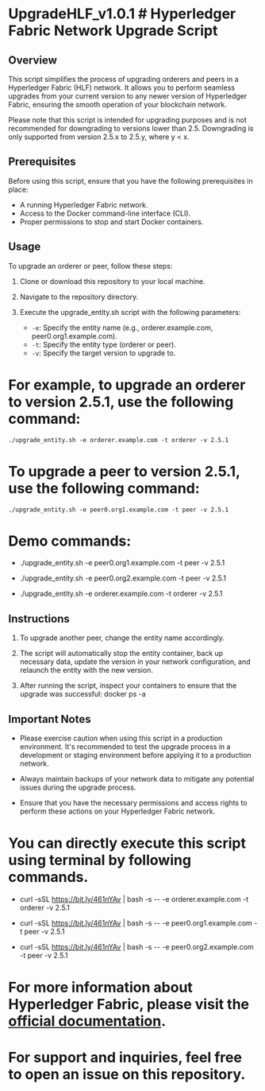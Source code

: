 # UpgradeHLF_v1.0.1 # Hyperledger Fabric Network Upgrade Script

## Overview

This script simplifies the process of upgrading orderers and peers in a Hyperledger Fabric (HLF) network. It allows you to perform seamless upgrades from your current version to any newer version of Hyperledger Fabric, ensuring the smooth operation of your blockchain network.

Please note that this script is intended for upgrading purposes and is not recommended for downgrading to versions lower than 2.5. Downgrading is only supported from version 2.5.x to 2.5.y, where y < x.

## Prerequisites

Before using this script, ensure that you have the following prerequisites in place:

- A running Hyperledger Fabric network.
- Access to the Docker command-line interface (CLI).
- Proper permissions to stop and start Docker containers.

## Usage

To upgrade an orderer or peer, follow these steps:

1. Clone or download this repository to your local machine.

2. Navigate to the repository directory.

3. Execute the upgrade_entity.sh script with the following parameters:

   - `-e`: Specify the entity name (e.g., orderer.example.com, peer0.org1.example.com).
   - `-t`: Specify the entity type (orderer or peer).
   - `-v`: Specify the target version to upgrade to.

# For example, to upgrade an orderer to version 2.5.1, use the following command:

    ./upgrade_entity.sh -e orderer.example.com -t orderer -v 2.5.1

# To upgrade a peer to version 2.5.1, use the following command:

    ./upgrade_entity.sh -e peer0.org1.example.com -t peer -v 2.5.1

# Demo commands:

-  ./upgrade_entity.sh -e peer0.org1.example.com -t peer -v 2.5.1

-  ./upgrade_entity.sh -e peer0.org2.example.com -t peer -v 2.5.1

-  ./upgrade_entity.sh -e orderer.example.com -t orderer -v 2.5.1


## Instructions

1. To upgrade another peer, change the entity name accordingly.

2. The script will automatically stop the entity container, back up necessary data, update the version in your network
   configuration, and relaunch the entity with the new version.

3. After running the script, inspect your containers to ensure that the upgrade was successful:
    docker ps -a


## Important Notes

* Please exercise caution when using this script in a production environment. It's recommended to test the upgrade
  process in a development or staging environment before applying it to a production network.

* Always maintain backups of your network data to mitigate any potential issues during the upgrade process.

* Ensure that you have the necessary permissions and access rights to perform these actions on your Hyperledger Fabric
  network.




# You can directly execute this script using terminal by following commands.

-  curl -sSL https://bit.ly/461nYAv | bash -s -- -e orderer.example.com -t orderer -v 2.5.1

-  curl -sSL https://bit.ly/461nYAv | bash -s -- -e peer0.org1.example.com -t peer -v 2.5.1

-  curl -sSL https://bit.ly/461nYAv | bash -s -- -e peer0.org2.example.com -t peer -v 2.5.1

# For more information about Hyperledger Fabric, please visit the [official documentation](https://hlf.readthedocs.io/en/latest/upgrade.html).


# For support and inquiries, feel free to open an issue on this repository.
